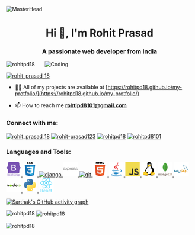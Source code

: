![MasterHead](https://r7q6w9z6.rocketcdn.me/career/wp-content/uploads/2020/03/full-stack-development.gif)
<h1 align="center">Hi 👋, I'm Rohit Prasad</h1>
<h3 align="center">A passionate web developer from India</h3>
<img align="right" alt="Coding" width="400" src="https://cdn3d.iconscout.com/3d/premium/thumb/web-developer-5019745-4183732.png">

<p align="left"> <img src="https://komarev.com/ghpvc/?username=rohitpd18&label=Profile%20views&color=0e75b6&style=flat" alt="rohitpd18" /> </p>

<p align="left"> <a href="https://twitter.com/rohit_prasad_18" target="blank"><img src="https://img.shields.io/twitter/follow/rohit_prasad_18?logo=twitter&style=for-the-badge" alt="rohit_prasad_18" /></a> </p>

- 👨‍💻 All of my projects are available at [https://rohitpd18.github.io/my-protfolio/](https://rohitpd18.github.io/my-protfolio/)

- 📫 How to reach me **rohtipd8101@gmail.com**

<h3 align="left">Connect with me:</h3>
<p align="left">
<a href="https://twitter.com/rohit_prasad_18" target="blank"><img align="center" src="https://raw.githubusercontent.com/rahuldkjain/github-profile-readme-generator/master/src/images/icons/Social/twitter.svg" alt="rohit_prasad_18" height="30" width="40" /></a>
<a href="https://linkedin.com/in/rohit-prasad123" target="blank"><img align="center" src="https://raw.githubusercontent.com/rahuldkjain/github-profile-readme-generator/master/src/images/icons/Social/linked-in-alt.svg" alt="rohit-prasad123" height="30" width="40" /></a>
<a href="https://instagram.com/rohitpd18" target="blank"><img align="center" src="https://raw.githubusercontent.com/rahuldkjain/github-profile-readme-generator/master/src/images/icons/Social/instagram.svg" alt="rohitpd18" height="30" width="40" /></a>
<a href="https://www.hackerrank.com/rohitpd8101" target="blank"><img align="center" src="https://raw.githubusercontent.com/rahuldkjain/github-profile-readme-generator/master/src/images/icons/Social/hackerrank.svg" alt="rohitpd8101" height="30" width="40" /></a>
</p>

<h3 align="left">Languages and Tools:</h3>
<p align="left"> <a href="https://getbootstrap.com" target="_blank" rel="noreferrer"> <img src="https://raw.githubusercontent.com/devicons/devicon/master/icons/bootstrap/bootstrap-plain-wordmark.svg" alt="bootstrap" width="40" height="40"/> </a> <a href="https://www.w3schools.com/css/" target="_blank" rel="noreferrer"> <img src="https://raw.githubusercontent.com/devicons/devicon/master/icons/css3/css3-original-wordmark.svg" alt="css3" width="40" height="40"/> </a> <a href="https://www.djangoproject.com/" target="_blank" rel="noreferrer"> <img src="https://cdn.worldvectorlogo.com/logos/django.svg" alt="django" width="40" height="40"/> </a> <a href="https://expressjs.com" target="_blank" rel="noreferrer"> <img src="https://raw.githubusercontent.com/devicons/devicon/master/icons/express/express-original-wordmark.svg" alt="express" width="40" height="40"/> </a> <a href="https://git-scm.com/" target="_blank" rel="noreferrer"> <img src="https://www.vectorlogo.zone/logos/git-scm/git-scm-icon.svg" alt="git" width="40" height="40"/> </a> <a href="https://www.w3.org/html/" target="_blank" rel="noreferrer"> <img src="https://raw.githubusercontent.com/devicons/devicon/master/icons/html5/html5-original-wordmark.svg" alt="html5" width="40" height="40"/> </a> <a href="https://www.java.com" target="_blank" rel="noreferrer"> <img src="https://raw.githubusercontent.com/devicons/devicon/master/icons/java/java-original.svg" alt="java" width="40" height="40"/> </a> <a href="https://developer.mozilla.org/en-US/docs/Web/JavaScript" target="_blank" rel="noreferrer"> <img src="https://raw.githubusercontent.com/devicons/devicon/master/icons/javascript/javascript-original.svg" alt="javascript" width="40" height="40"/> </a> <a href="https://www.linux.org/" target="_blank" rel="noreferrer"> <img src="https://raw.githubusercontent.com/devicons/devicon/master/icons/linux/linux-original.svg" alt="linux" width="40" height="40"/> </a> <a href="https://www.mongodb.com/" target="_blank" rel="noreferrer"> <img src="https://raw.githubusercontent.com/devicons/devicon/master/icons/mongodb/mongodb-original-wordmark.svg" alt="mongodb" width="40" height="40"/> </a> <a href="https://www.mysql.com/" target="_blank" rel="noreferrer"> <img src="https://raw.githubusercontent.com/devicons/devicon/master/icons/mysql/mysql-original-wordmark.svg" alt="mysql" width="40" height="40"/> </a> <a href="https://nodejs.org" target="_blank" rel="noreferrer"> <img src="https://raw.githubusercontent.com/devicons/devicon/master/icons/nodejs/nodejs-original-wordmark.svg" alt="nodejs" width="40" height="40"/> </a> <a href="https://www.python.org" target="_blank" rel="noreferrer"> <img src="https://raw.githubusercontent.com/devicons/devicon/master/icons/python/python-original.svg" alt="python" width="40" height="40"/> </a> <a href="https://reactjs.org/" target="_blank" rel="noreferrer"> <img src="https://raw.githubusercontent.com/devicons/devicon/master/icons/react/react-original-wordmark.svg" alt="react" width="40" height="40"/> </a> </p>

[![Sarthak's GitHub activity graph](https://activity-graph.herokuapp.com/graph?username=rohitpd18&&theme=xcode)](https://rohitpd18.github.io/)

<p><img align="left" src="https://github-readme-stats.vercel.app/api/top-langs?username=rohitpd18&show_icons=true&locale=en&layout=compact&theme=tokyonight" alt="rohitpd18" /></p>

<p>&nbsp;<img align="center" src="https://github-readme-stats.vercel.app/api?username=rohitpd18&show_icons=true&locale=en&theme=tokyonight" alt="rohitpd18" /></p>

<p><img align="center" src="https://github-readme-streak-stats.herokuapp.com/?user=rohitpd18&theme=tokyonight" alt="rohitpd18" /></p>
